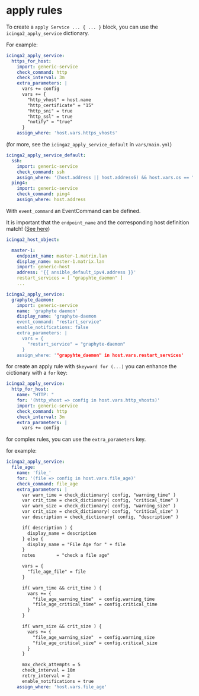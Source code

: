 # apply rules

To create a `apply Service ... { ... }` block, you can use the `icinga2_apply_service` dictionary.

For example:
```yaml
icinga2_apply_service:
  https_for_host:
    import: generic-service
    check_command: http
    check_interval: 3m
    extra_parameters: |
      vars += config
      vars += {
        "http_vhost" = host.name
        "http_certificate" = "15"
        "http_sni" = true
        "http_ssl" = true
        "notify" = "true"
      }
    assign_where: 'host.vars.https_vhosts'
```
(for more, see the `icinga2_apply_service_default` in `vars/main.yml`)

```yaml
icinga2_apply_service_default:
  ssh:
    import: generic-service
    check_command: ssh
    assign_where: '(host.address || host.address6) && host.vars.os == "Linux"'
  ping4:
    import: generic-service
    check_command: ping4
    assign_where: host.address
```

With `event_command` an EventCommand can be defined.

It is important that the `endpoint_name` and the corresponding host definition match! ([See here](16-satellite.md#endpoint_name))

```yaml
icinga2_host_object:

  master-1:
    endpoint_name: master-1.matrix.lan
    display_name: master-1.matrix.lan
    import: generic-host
    address: '{{ ansible_default_ipv4.address }}'
    restart_services = [ "grapyhte_daemon" ]
    ...

icinga2_apply_service:
  graphyte_daemon:
    import: generic-service
    name: 'graphyte daemon'
    display_name: 'graphyte-daemon
    event_command: "restart_service"
    enable_notifications: false
    extra_parameters: |
      vars = {
        "restart_service" = "graphyte-daemon"
      }
    assign_where: '"grapyhte_daemon" in host.vars.restart_services'
```



for create an apply rule with `$keyword for (...)` you can enhance the cictionary with a `for` key:

```yaml
icinga2_apply_service:
  http_for_host:
    name: "HTTP: "
    for: '(http_vhost => config in host.vars.http_vhosts)'
    import: generic-service
    check_command: http
    check_interval: 3m
    extra_parameters: |
      vars += config
```

for complex rules, you can use the `extra_parameters` key.

for example:

```yaml
icinga2_apply_service:
  file_age:
    name: 'file_'
    for: '(file => config in host.vars.file_age)'
    check_command: file_age
    extra_parameters: |
      var warn_time = check_dictionary( config, "warning_time" )
      var crit_time = check_dictionary( config, "critical_time" )
      var warn_size = check_dictionary( config, "warning_size" )
      var crit_size = check_dictionary( config, "critical_size" )
      var description = check_dictionary( config, "description" )

      if( description ) {
        display_name = description
      } else {
        display_name = "File Age for " + file
      }
      notes        = "check a file age"

      vars = {
        "file_age_file" = file
      }

      if( warn_time && crit_time ) {
        vars += {
          "file_age_warning_time"  = config.warning_time
          "file_age_critical_time" = config.critical_time
        }
      }

      if( warn_size && crit_size ) {
        vars += {
          "file_age_warning_size"  = config.warning_size
          "file_age_critical_size" = config.critical_size
        }
      }

      max_check_attempts = 5
      check_interval = 10m
      retry_interval = 2
      enable_notifications = true
    assign_where: 'host.vars.file_age'
```
